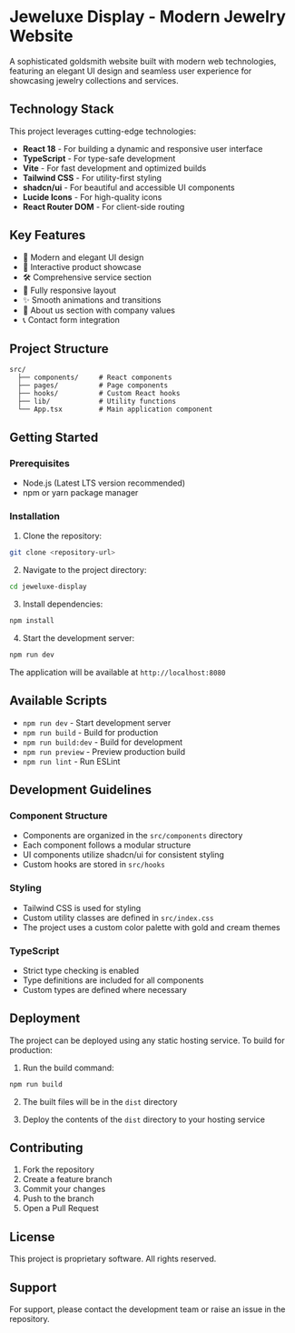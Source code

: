# Jeweluxe Display - Modern Jewelry Website

A sophisticated goldsmith website built with modern web technologies, featuring an elegant UI design and seamless user experience for showcasing jewelry collections and services.

## Technology Stack

This project leverages cutting-edge technologies:

- **React 18** - For building a dynamic and responsive user interface
- **TypeScript** - For type-safe development
- **Vite** - For fast development and optimized builds
- **Tailwind CSS** - For utility-first styling
- **shadcn/ui** - For beautiful and accessible UI components
- **Lucide Icons** - For high-quality icons
- **React Router DOM** - For client-side routing

## Key Features

- 🎨 Modern and elegant UI design
- 💎 Interactive product showcase
- 🛠️ Comprehensive service section
- 📱 Fully responsive layout
- ✨ Smooth animations and transitions
- 👥 About us section with company values
- 📞 Contact form integration

## Project Structure

```
src/
  ├── components/     # React components
  ├── pages/          # Page components
  ├── hooks/          # Custom React hooks
  ├── lib/            # Utility functions
  └── App.tsx         # Main application component
```

## Getting Started

### Prerequisites

- Node.js (Latest LTS version recommended)
- npm or yarn package manager

### Installation

1. Clone the repository:
```bash
git clone <repository-url>
```

2. Navigate to the project directory:
```bash
cd jeweluxe-display
```

3. Install dependencies:
```bash
npm install
```

4. Start the development server:
```bash
npm run dev
```

The application will be available at `http://localhost:8080`

## Available Scripts

- `npm run dev` - Start development server
- `npm run build` - Build for production
- `npm run build:dev` - Build for development
- `npm run preview` - Preview production build
- `npm run lint` - Run ESLint

## Development Guidelines

### Component Structure

- Components are organized in the `src/components` directory
- Each component follows a modular structure
- UI components utilize shadcn/ui for consistent styling
- Custom hooks are stored in `src/hooks`

### Styling

- Tailwind CSS is used for styling
- Custom utility classes are defined in `src/index.css`
- The project uses a custom color palette with gold and cream themes

### TypeScript

- Strict type checking is enabled
- Type definitions are included for all components
- Custom types are defined where necessary

## Deployment

The project can be deployed using any static hosting service. To build for production:

1. Run the build command:
```bash
npm run build
```

2. The built files will be in the `dist` directory

3. Deploy the contents of the `dist` directory to your hosting service

## Contributing

1. Fork the repository
2. Create a feature branch
3. Commit your changes
4. Push to the branch
5. Open a Pull Request

## License

This project is proprietary software. All rights reserved.

## Support

For support, please contact the development team or raise an issue in the repository.